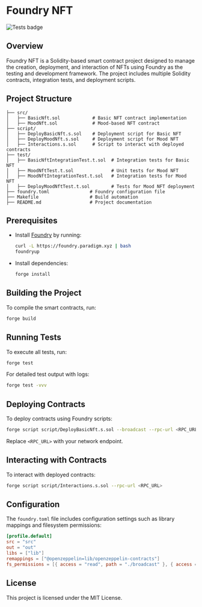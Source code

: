 # Foundry NFT

![Tests badge](https://github.com/gervaiscodes/cyfrin-foundry-nft/actions/workflows/test.yml/badge.svg)

## Overview
Foundry NFT is a Solidity-based smart contract project designed to manage the creation, deployment, and interaction of NFTs using Foundry as the testing and development framework. The project includes multiple Solidity contracts, integration tests, and deployment scripts.

## Project Structure

```
├── src/
│   ├── BasicNft.sol            # Basic NFT contract implementation
│   ├── MoodNft.sol             # Mood-based NFT contract
├── script/
│   ├── DeployBasicNft.s.sol    # Deployment script for Basic NFT
│   ├── DeployMoodNft.s.sol     # Deployment script for Mood NFT
│   ├── Interactions.s.sol      # Script to interact with deployed contracts
├── test/
│   ├── BasicNftIntegrationTest.t.sol  # Integration tests for Basic NFT
│   ├── MoodNftTest.t.sol              # Unit tests for Mood NFT
│   ├── MoodNftIntegrationTest.t.sol   # Integration tests for Mood NFT
│   ├── DeployMoodNftTest.t.sol        # Tests for Mood NFT deployment
├── foundry.toml               # Foundry configuration file
├── Makefile                   # Build automation
├── README.md                  # Project documentation
```

## Prerequisites
- Install [Foundry](https://github.com/foundry-rs/foundry) by running:
  ```sh
  curl -L https://foundry.paradigm.xyz | bash
  foundryup
  ```
- Install dependencies:
  ```sh
  forge install
  ```

## Building the Project
To compile the smart contracts, run:
```sh
forge build
```

## Running Tests
To execute all tests, run:
```sh
forge test
```
For detailed test output with logs:
```sh
forge test -vvv
```

## Deploying Contracts
To deploy contracts using Foundry scripts:
```sh
forge script script/DeployBasicNft.s.sol --broadcast --rpc-url <RPC_URL>
```
Replace `<RPC_URL>` with your network endpoint.

## Interacting with Contracts
To interact with deployed contracts:
```sh
forge script script/Interactions.s.sol --rpc-url <RPC_URL>
```

## Configuration
The `foundry.toml` file includes configuration settings such as library mappings and filesystem permissions:
```toml
[profile.default]
src = "src"
out = "out"
libs = ["lib"]
remappings = ["@openzeppelin=lib/openzeppelin-contracts"]
fs_permissions = [{ access = "read", path = "./broadcast" }, { access = "read", path = "./img/" }]
```

## License
This project is licensed under the MIT License.
